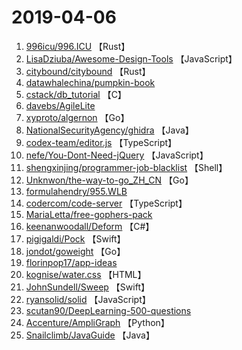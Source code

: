 # 2019-04-06

1. [996icu/996.ICU](https://github.com/996icu/996.ICU) 【Rust】
2. [LisaDziuba/Awesome-Design-Tools](https://github.com/LisaDziuba/Awesome-Design-Tools) 【JavaScript】
3. [citybound/citybound](https://github.com/citybound/citybound) 【Rust】
4. [datawhalechina/pumpkin-book](https://github.com/datawhalechina/pumpkin-book) 
5. [cstack/db_tutorial](https://github.com/cstack/db_tutorial) 【C】
6. [davebs/AgileLite](https://github.com/davebs/AgileLite) 
7. [xyproto/algernon](https://github.com/xyproto/algernon) 【Go】
8. [NationalSecurityAgency/ghidra](https://github.com/NationalSecurityAgency/ghidra) 【Java】
9. [codex-team/editor.js](https://github.com/codex-team/editor.js) 【TypeScript】
10. [nefe/You-Dont-Need-jQuery](https://github.com/nefe/You-Dont-Need-jQuery) 【JavaScript】
11. [shengxinjing/programmer-job-blacklist](https://github.com/shengxinjing/programmer-job-blacklist) 【Shell】
12. [Unknwon/the-way-to-go_ZH_CN](https://github.com/Unknwon/the-way-to-go_ZH_CN) 【Go】
13. [formulahendry/955.WLB](https://github.com/formulahendry/955.WLB) 
14. [codercom/code-server](https://github.com/codercom/code-server) 【TypeScript】
15. [MariaLetta/free-gophers-pack](https://github.com/MariaLetta/free-gophers-pack) 
16. [keenanwoodall/Deform](https://github.com/keenanwoodall/Deform) 【C#】
17. [pigigaldi/Pock](https://github.com/pigigaldi/Pock) 【Swift】
18. [jondot/goweight](https://github.com/jondot/goweight) 【Go】
19. [florinpop17/app-ideas](https://github.com/florinpop17/app-ideas) 
20. [kognise/water.css](https://github.com/kognise/water.css) 【HTML】
21. [JohnSundell/Sweep](https://github.com/JohnSundell/Sweep) 【Swift】
22. [ryansolid/solid](https://github.com/ryansolid/solid) 【JavaScript】
23. [scutan90/DeepLearning-500-questions](https://github.com/scutan90/DeepLearning-500-questions) 
24. [Accenture/AmpliGraph](https://github.com/Accenture/AmpliGraph) 【Python】
25. [Snailclimb/JavaGuide](https://github.com/Snailclimb/JavaGuide) 【Java】
